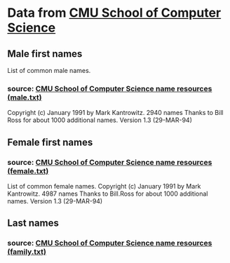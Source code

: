 # Data from [CMU School of Computer Science](https://www.cs.cmu.edu/)

## Male first names

List of common male names.

### source: [CMU School of Computer Science name resources (male.txt)](https://www.cs.cmu.edu/Groups/AI/areas/nlp/corpora/names/male.txt)

Copyright (c) January 1991 by Mark Kantrowitz.
2940 names
Thanks to Bill Ross for about 1000 additional names.
Version 1.3 (29-MAR-94)

## Female first names

### source: [CMU School of Computer Science name resources (female.txt)](https://www.cs.cmu.edu/Groups/AI/areas/nlp/corpora/names/female.txt)

List of common female names.
Copyright (c) January 1991 by Mark Kantrowitz.
4987 names
Thanks to Bill.Ross for about 1000 additional names.
Version 1.3 (29-MAR-94)

## Last names

### source: [CMU School of Computer Science name resources (family.txt)](https://www.cs.cmu.edu/Groups/AI/areas/nlp/corpora/names/other/family.txt)
